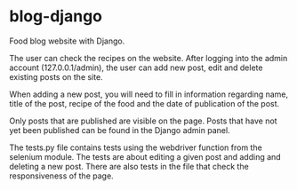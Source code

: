 # blog-django

Food blog website with Django.

The user can check the recipes on the website. After logging into the admin account (127.0.0.1/admin), 
the user can add new post, edit and delete existing posts on the site.

When adding a new post, you will need to fill in information regarding name, title of the post, 
recipe of the food and the date of publication of the post.

Only posts that are published are visible on the page. Posts that have not yet been published can be found in the 
Django admin panel.

The tests.py file contains tests using the webdriver function from the selenium module. 
The tests are about editing a given post and adding and deleting a new post. 
There are also tests in the file that check the responsiveness of the page.

